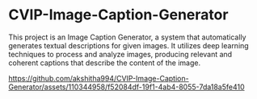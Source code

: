 # CVIP-Image-Caption-Generator
This project is an Image Caption Generator, a system that automatically generates textual descriptions for given images. It utilizes deep learning techniques to process and analyze images, producing relevant and coherent captions that describe the content of the image.




https://github.com/akshitha994/CVIP-Image-Caption-Generator/assets/110344958/f52084df-19f1-4ab4-8055-7da18a5fe410

